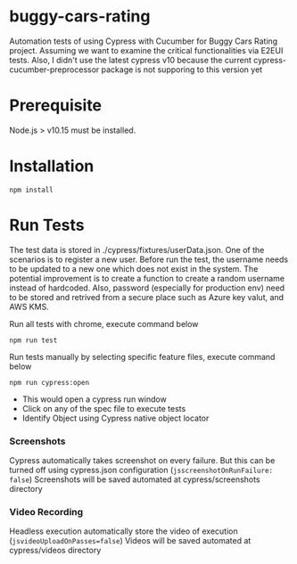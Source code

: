 # buggy-cars-rating

Automation tests of using Cypress with Cucumber for Buggy Cars Rating project. Assuming we want to examine the critical functionalities via E2EUI tests.
Also, I didn't use the latest cypress v10 because the current cypress-cucumber-preprocessor package is not supporing to this version yet

# Prerequisite

Node.js > v10.15 must be installed.

# Installation

```
npm install
```

# Run Tests

The test data is stored in ./cypress/fixtures/userData.json. One of the scenarios is to register a new user. Before run the test, the username needs to be updated to a new one which does not exist in the system. The potential improvement is to create a function to create a random username instead of hardcoded. Also, password (especially for production env) need to be stored and retrived from a secure place such as Azure key valut, and AWS KMS.

Run all tests with chrome, execute command below

```
npm run test
```

Run tests manually by selecting specific feature files, execute command below

```
npm run cypress:open
```

- This would open a cypress run window
- Click on any of the spec file to execute tests
- Identify Object using Cypress native object locator

### Screenshots

Cypress automatically takes screenshot on every failure. But this can be turned off using cypress.json configuration (`jsscreenshotOnRunFailure: false`)
Screenshots will be saved automated at cypress/screenshots directory

### Video Recording

Headless execution automatically store the video of execution (`jsvideoUploadOnPasses=false`)
Videos will be saved automated at cypress/videos directory
